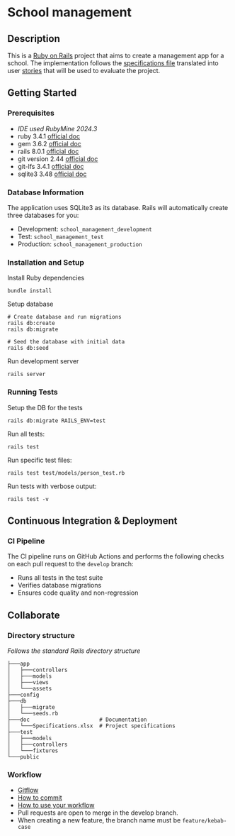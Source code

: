 # School management
## Description
This is a [Ruby on Rails](https://rubyonrails.org/) project that aims to create a management app for a school.
The implementation follows the [specifications file](/doc/Specifications.xlsx) translated into user [stories](https://github.com/users/Cyprien-png/projects/5) that will be used to evaluate the project.

## Getting Started
### Prerequisites
* _IDE used RubyMine 2024.3_
* ruby 3.4.1 [official doc](https://www.ruby-lang.org/en/)
* gem 3.6.2 [official doc](https://rubygems.org/)
* rails 8.0.1 [official doc](https://rubyonrails.org/)
* git version 2.44 [official doc](https://git-scm.com/)
* git-lfs 3.4.1 [official doc](https://git-lfs.github.com/)
* sqlite3 3.48 [official doc](https://www.sqlite.org/index.html)

### Database Information
The application uses SQLite3 as its database. Rails will automatically create three databases for you:
- Development: `school_management_development`
- Test: `school_management_test`
- Production: `school_management_production`

### Installation and Setup
Install Ruby dependencies
```shell
bundle install
```

Setup database
```shell
# Create database and run migrations
rails db:create
rails db:migrate

# Seed the database with initial data
rails db:seed
```

Run development server
```shell
rails server
```

### Running Tests
Setup the DB for the tests
```shell
rails db:migrate RAILS_ENV=test
```

Run all tests:
```shell
rails test
```

Run specific test files:
```shell
rails test test/models/person_test.rb
```

Run tests with verbose output:
```shell
rails test -v
```

## Continuous Integration & Deployment
### CI Pipeline
The CI pipeline runs on GitHub Actions and performs the following checks on each pull request to the `develop` branch:
- Runs all tests in the test suite
- Verifies database migrations
- Ensures code quality and non-regression

## Collaborate
### Directory structure
_Follows the standard Rails directory structure_
```shell
├───app
│   ├───controllers
│   ├───models
│   ├───views
│   └───assets
├───config
├───db
│   ├───migrate
│   └───seeds.rb
├───doc                      # Documentation
│   └───Specifications.xlsx  # Project specifications
├───test
│   ├───models
│   ├───controllers
│   └───fixtures
└───public
```

### Workflow
* [Gitflow](https://www.atlassian.com/fr/git/tutorials/comparing-workflows/gitflow-workflow#:~:text=Gitflow%20est%20l'un%20des,les%20hotfix%20vers%20la%20production.)
* [How to commit](https://www.conventionalcommits.org/en/v1.0.0/)
* [How to use your workflow](https://nvie.com/posts/a-successful-git-branching-model/)
* Pull requests are open to merge in the develop branch.
* When creating a new feature, the branch name must be `feature/kebab-case`
